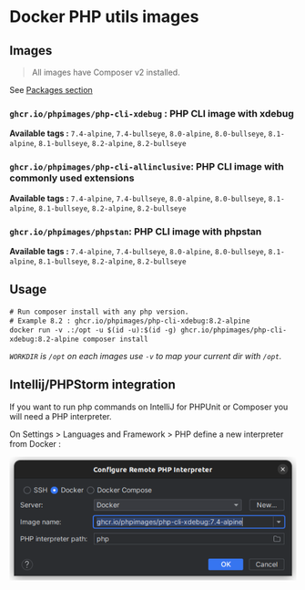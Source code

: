 # Docker PHP utils images

## Images

> All images have Composer v2 installed.

See [Packages section](https://github.com/orgs/phpimages/packages)

### `ghcr.io/phpimages/php-cli-xdebug` : PHP CLI image with xdebug

**Available tags :**
`7.4-alpine`, `7.4-bullseye`, `8.0-alpine`, `8.0-bullseye`, `8.1-alpine`, `8.1-bullseye`, `8.2-alpine`, `8.2-bullseye`

### `ghcr.io/phpimages/php-cli-allinclusive`: PHP CLI image with commonly used extensions

**Available tags :**
`7.4-alpine`, `7.4-bullseye`, `8.0-alpine`, `8.0-bullseye`, `8.1-alpine`, `8.1-bullseye`, `8.2-alpine`, `8.2-bullseye`

### `ghcr.io/phpimages/phpstan`: PHP CLI image with phpstan

**Available tags :**
`7.4-alpine`, `7.4-bullseye`, `8.0-alpine`, `8.0-bullseye`, `8.1-alpine`, `8.1-bullseye`, `8.2-alpine`, `8.2-bullseye`


## Usage

```shell
# Run composer install with any php version. 
# Example 8.2 : ghcr.io/phpimages/php-cli-xdebug:8.2-alpine
docker run -v .:/opt -u $(id -u):$(id -g) ghcr.io/phpimages/php-cli-xdebug:8.2-alpine composer install 
```

_`WORKDIR` is `/opt` on each images use `-v` to map your current dir with `/opt`._

## Intellij/PHPStorm integration

If you want to run php commands on IntelliJ for PHPUnit or Composer you will need a PHP interpreter.

On Settings > Languages and Framework > PHP define a new interpreter from Docker :

![PHP interpreter](docs/interpreter.png)
